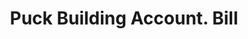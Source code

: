 ---
doi: 10.7916/D83B7B7B
date_other: '1930'
date_other_textual: 1930-1939
form: printed ephemera
genre:
- Invoices
name:
- Puck Building Account
object_in_context_url: https://biggert.cul.columbia.edu/items/view/ave_biggert_01097
subject_hierarchical_geographic:
- New York, New York, United States
subject_name:
- Puck Building Account
title: Puck Building Account. Bill
sort_title: Puck Building Account. Bill
call_number: ave_biggert_01097
coordinates:
- 40.71277777777778,-74.00583333333333
pid: ave_biggert_01097
identifiers: ave_biggert_01097
canvas_id: ldpd:396362
permalink: "/items/ave_biggert_01097/"
layout: iiif-image-page
---
